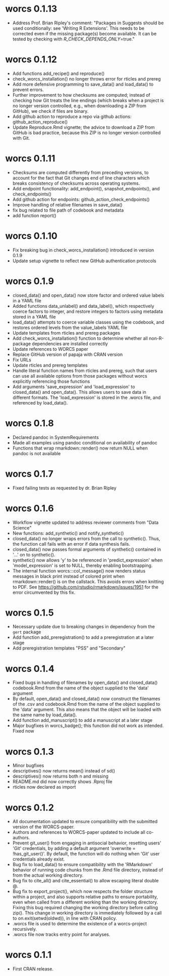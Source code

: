 # worcs 0.1.13

* Address Prof. Brian Ripley's comment: "Packages in Suggests should be used
  conditionally: see 'Writing R Extensions'. This needs to be corrected even if
  the missing package(s) become available. It can be tested by checking with
  _R_CHECK_DEPENDS_ONLY_=true."

# worcs 0.1.12

* Add functions add_recipe() and reproduce()
* check_worcs_installation() no longer throws error for rticles and prereg
* Add more defensive programming to save_data() and load_data() to prevent errors.
* Further improvement to how checksums are computed; instead of checking how Git
  treats the line endings (which breaks when a project is no longer version
  controlled, e.g., when downloading a ZIP from GitHub), we check if files are
  binary.
* Add github action to reproduce a repo via github actions:
  github_action_reproduce()
* Update Reproduce.Rmd vignette; the advice to download a ZIP from GitHub is bad
  practice, because this ZIP is no longer version controlled with Git.
  
# worcs 0.1.11

* Checksums are computed differently from preceding versions,
  to account for the fact that Git changes end of line characters which breaks
  consistency of checksums across operating systems.
* Add endpoint functionality: add_endpoint(), snapshot_endpoints(), and
  check_endpoints()
* Add github action for endpoints: github_action_check_endpoints()
* Improve handling of relative filenames in save_data()
* fix bug related to file path of codebook and metadata
* add function report()

# worcs 0.1.10

* Fix breaking bug in check_worcs_installation() introduced in version 0.1.9
* Update setup vignette to reflect new GitHub authentication protocols

# worcs 0.1.9

* closed_data() and open_data() now store factor and ordered value labels in a
  YAML file
* Added functions data_unlabel() and data_label(), which respectively coerce
  factors to integer, and restore integers to factors using metadata stored in
  a YAML file
* load_data() attempts to coerce variable classes using the codebook, and
  restores ordered levels from the value_labels YAML file 
* Update templates from rticles and prereg packages
* Add check_worcs_installation() function to determine whether all non-R-package
  dependencies are installed correctly
* Update references to WORCS paper
* Replace GitHub version of papaja with CRAN version
* Fix URLs
* Update rticles and prereg templates
* Handle literal function names from rticles and prereg, such that users can use
  all available options from those packages without worcs explicitly referencing
  those functions
* Add arguments 'save_expression' and 'load_expression' to closed_data() and
  open_data(). This allows users to save data in different formats. 
  The 'load_expression' is stored in the .worcs file, and referenced by
  load_data().

# worcs 0.1.8

* Declared pandoc in SystemRequirements
* Made all examples using pandoc conditional on availability of pandoc
* Functions that wrap rmarkdown::render() now return NULL when pandoc is not
  available

# worcs 0.1.7

* Fixed failing tests as requested by dr. Brian Ripley

# worcs 0.1.6

* Workflow vignette updated to address reviewer comments from "Data Science"
* New functions: add_synthetic() and notify_synthetic()
* closed_data() no longer wraps errors from the call to synthetic().
  Thus, the function call fails with an error if data synthesis fails.
* closed_data() now passes formal arguments of synthetic() contained in '...'
  on to synthetic().
* synthetic() now allows 'y' to be referenced in 'predict_expression' when
  'model_expression' is set to NULL, thereby enabling bootstrapping.
* The internal function worcs:::col_message() now renders status messages in
  black print instead of colored print when rmarkdown::render() is on the
  callstack. This avoids errors when knitting to PDF.
  See https://github.com/rstudio/rmarkdown/issues/1951 for the error
  circumvented by this fix.

# worcs 0.1.5

* Necessary update due to breaking changes in dependency from the `gert` package
* Add function add_preregistration() to add a preregistration at a later stage
* Add preregistration templates "PSS" and "Secondary"

# worcs 0.1.4

* Fixed bugs in handling of filenames by open_data() and closed_data()
  codebook.Rmd from the name of the object supplied to the 'data' argument
* By default, open_data() and closed_data() now construct the filenames of the
  .csv and codebook.Rmd from the name of the object supplied to the 'data'
  argument. This also means that the object will be loaded with the same name
  by load_data().
* Add function add_manuscript() to add a manuscript at a later stage
* Major bugfixes in worcs_badge(); this function did not work as intended. Fixed now

# worcs 0.1.3

* Minor bugfixes
* descriptives() now returns mean() instead of sd()
* descriptives() now returns both n and missing
* README.md did now correctly shows .Rproj file
* rticles now declared as import

# worcs 0.1.2

* All documentation updated to ensure compatibility with the submitted version
  of the WORCS-paper.
* Authors and references to WORCS-paper updated to include all co-authors.
* Prevent git_user() from engaging in antisocial behavior, resetting users'
  'Git' credentials, by adding a default argument 'overwrite = !has_git_user()'.
  By default, the function will do nothing when 'Git' user credentials already
  exist.
* Bug fix to load_data() to ensure compatibility with the 'RMarkdown' behavior
  of running code chunks from the .Rmd file directory, instead of from the
  actual working directory.
* Bug fix to cite_all() and cite_essential() to allow escaping literal double @.
* Bug fix to export_project(), which now respects the folder structure within a
  project, and also supports relative paths to ensure portability, even when
  called from a different working than the working directory. Fixing this bug
  required changing the working directory before calling zip(). This change in
  working directory is immediately followed by a call to on.exit(setwd(oldwd)),
  in line with CRAN policy.
* .worcs file is used to determine the existence of a worcs-project recursively.
* .worcs file now tracks entry point for analyses.

# worcs 0.1.1

* First CRAN release.
